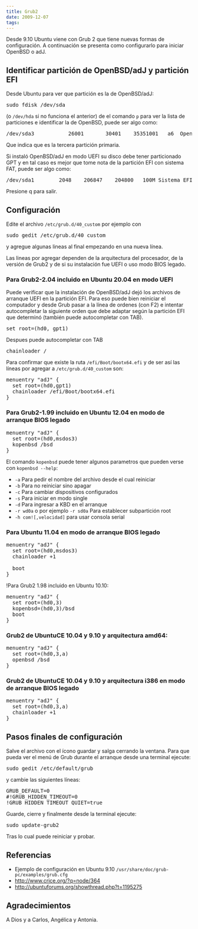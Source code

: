 ```yaml
---
title: Grub2
date: 2009-12-07
tags:
---
```


Desde 9.10 Ubuntu viene con Grub 2 que tiene nuevas formas de configuración. A continuación se presenta como configurarlo para iniciar OpenBSD o adJ.

## Identificar partición de OpenBSD/adJ y partición EFI 

Desde Ubuntu para ver que partición es la de OpenBSD/adJ:
<pre>
sudo fdisk /dev/sda
</pre>
(o ```/dev/hda``` si no funciona el anterior) de el comando ```p``` para ver la lista de particiones e identificar la de OpenBSD, puede ser algo como:

<pre>
/dev/sda3           26001       30401    35351001   a6  OpenBSD
</pre>

Que indica que es la tercera partición primaria.  

Si instaló OpenBSD/adJ en modo UEFI su disco debe tener particionado GPT y en tal caso es mejor
que tome nota de la partición EFI con sistema FAT, puede ser algo como:
<pre>
/dev/sda1        2048    206847    204800   100M Sistema EFI
</pre>


Presione q para salir. 

## Configuración

Edite el archivo ```/etc/grub.d/40_custom``` por ejemplo con
<pre>
sudo gedit /etc/grub.d/40_custom
</pre>

y agregue algunas lineas al final empezando en una nueva línea.

Las lineas por agregar dependen de la arquitectura del procesador, de la versión de Grub2 y de si su instalación fue UEFI o uso modo BIOS legado.

### Para Grub2-2.04 incluido en Ubuntu 20.04 en modo UEFI

Puede verificar que la instalación de OpenBSD/adJ dejó los archivos de arranque UEFI en la partición EFI.  Para eso puede bien reiniciar el computador y desde Grub pasar a la línea de ordenes (con F2) e intentar autocompletar la siguiente orden que debe adaptar según la partición EFI que determinó (también puede autocompletar con TAB).

<pre>
set root=(hd0, gpt1)
</pre>

Despues puede autocompletar con TAB
<pre>
chainloader /
</pre>

Para confirmar que existe la ruta `/efi/Boot/bootx64.efi` y de ser así las líneas por agregar a `/etc/grub.d/40_custom` son:

<pre>
menuentry "adJ" {
  set root=(hd0,gpt1)
  chainloader /efi/Boot/bootx64.efi
} 
</pre>


### Para Grub2-1.99 incluido en Ubuntu 12.04 en modo de arranque BIOS legado

<pre>
menuentry "adJ" {
  set root=(hd0,msdos3)
  kopenbsd /bsd
} 
</pre>

El comando ```kopenbsd``` puede tener algunos parametros que pueden verse con ```kopenbsd --help```:

- ```-a``` Para pedir el nombre del archivo desde el cual reiniciar
- ```-b``` Para no reiniciar sino apagar
- ```-c``` Para cambiar dispositivos configurados
- ```-s``` Para iniciar en modo single
- ```-d``` Para ingresar a KBD en el arranque
- ```-r wd0a``` o por ejemplo  ```-r sd0a``` Para establecer subpartición root
- ```-h com![,velocidad]``` para usar consola serial 

### Para Ubuntu 11.04  en modo de arranque BIOS legado
<pre>
menuentry "adJ" {
  set root=(hd0,msdos3)
  chainloader +1

  boot
} 
</pre>
!Para Grub2 1.98 incluido en Ubuntu 10.10:
<pre>
menuentry "adJ" {
  set root=(hd0,3)
  kopenbsd=(hd0,3)/bsd
  boot
}
</pre>

### Grub2 de UbuntuCE 10.04 y 9.10 y arquitectura amd64:

<pre>
menuentry "adJ" {
  set root=(hd0,3,a)
  openbsd /bsd
}
</pre>

### Grub2 de UbuntuCE 10.04 y 9.10 y arquitectura i386  en modo de arranque BIOS legado

<pre>
menuentry "adJ" {
  set root=(hd0,3,a)
  chainloader +1
}
</pre>

## Pasos finales de configuración

Salve el archivo con el ícono guardar y salga cerrando la ventana. Para que pueda ver el menú de Grub durante el arranque desde una terminal ejecute:

<pre>
sudo gedit /etc/default/grub
</pre>

y cambie las siguientes líneas:
<pre>
GRUB_DEFAULT=0
#!GRUB_HIDDEN_TIMEOUT=0
!GRUB_HIDDEN_TIMEOUT_QUIET=true
</pre>

Guarde, cierre y finalmente desde la terminal ejecute:

<pre>
sudo update-grub2
</pre>

Tras lo cual puede reiniciar y probar.


## Referencias
* Ejemplo de configuración en Ubuntu 9.10 ```/usr/share/doc/grub-pc/examples/grub.cfg```
* http://www.crice.org/?q=node/364
* http://ubuntuforums.org/showthread.php?t=1195275

## Agradecimientos

A Dios y a Carlos, Angélica y Antonia.

